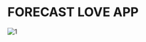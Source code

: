 <h1> FORECAST LOVE APP </h1>



![1](https://user-images.githubusercontent.com/125409221/229785947-f4e18c05-e4a8-4440-a5cb-78918b88ae56.jpg)


